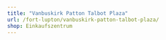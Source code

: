 ```yaml
---
title: "Vanbuskirk Patton Talbot Plaza"
url: /fort-lupton/vanbuskirk-patton-talbot-plaza/
shop: Einkaufszentrum
---
```

